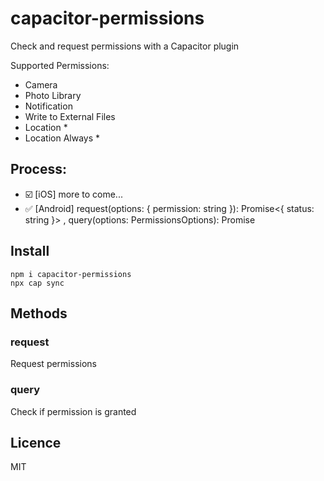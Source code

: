 # capacitor-permissions

Check and request permissions with a Capacitor plugin

Supported Permissions:

- Camera
- Photo Library
- Notification
- Write to External Files
- Location \*
- Location Always \*

## Process:

- ☑️ [iOS] more to come...
- ✅ [Android] request(options: { permission: string }): Promise<{ status: string }> , query(options: PermissionsOptions): Promise<PermissionResult>

## Install

```
npm i capacitor-permissions
npx cap sync
```

## Methods

### request

Request permissions

### query

Check if permission is granted


## Licence

MIT
